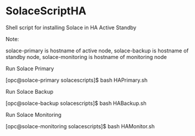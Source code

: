 # SolaceScriptHA

Shell script for installing Solace in HA Active Standby

Note:

solace-primary is hostname of active node, solace-backup is hostname of standby node, solace-monitoring is hostname of monitoring node

Run Solace Primary

[opc@solace-primary solacescripts]$ bash HAPrimary.sh

Run Solace Backup

[opc@solace-backup solacescripts]$ bash HABackup.sh

Run Solace Monitoring

[opc@solace-monitoring solacescripts]$ bash HAMonitor.sh
